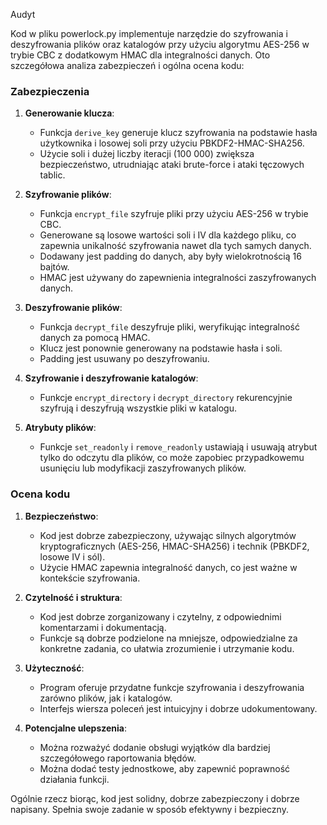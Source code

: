 Audyt

Kod w pliku powerlock.py implementuje narzędzie do szyfrowania i deszyfrowania plików oraz katalogów przy użyciu algorytmu AES-256 w trybie CBC z dodatkowym HMAC dla integralności danych. Oto szczegółowa analiza zabezpieczeń i ogólna ocena kodu:

### Zabezpieczenia

1. **Generowanie klucza**:
   - Funkcja `derive_key` generuje klucz szyfrowania na podstawie hasła użytkownika i losowej soli przy użyciu PBKDF2-HMAC-SHA256. 
   - Użycie soli i dużej liczby iteracji (100 000) zwiększa bezpieczeństwo, utrudniając ataki brute-force i ataki tęczowych tablic.

2. **Szyfrowanie plików**:
   - Funkcja `encrypt_file` szyfruje pliki przy użyciu AES-256 w trybie CBC.
   - Generowane są losowe wartości soli i IV dla każdego pliku, co zapewnia unikalność szyfrowania nawet dla tych samych danych.
   - Dodawany jest padding do danych, aby były wielokrotnością 16 bajtów.
   - HMAC jest używany do zapewnienia integralności zaszyfrowanych danych.

3. **Deszyfrowanie plików**:
   - Funkcja `decrypt_file` deszyfruje pliki, weryfikując integralność danych za pomocą HMAC.
   - Klucz jest ponownie generowany na podstawie hasła i soli.
   - Padding jest usuwany po deszyfrowaniu.

4. **Szyfrowanie i deszyfrowanie katalogów**:
   - Funkcje `encrypt_directory` i `decrypt_directory` rekurencyjnie szyfrują i deszyfrują wszystkie pliki w katalogu.

5. **Atrybuty plików**:
   - Funkcje `set_readonly` i `remove_readonly` ustawiają i usuwają atrybut tylko do odczytu dla plików, co może zapobiec przypadkowemu usunięciu lub modyfikacji zaszyfrowanych plików.

### Ocena kodu

1. **Bezpieczeństwo**:
   - Kod jest dobrze zabezpieczony, używając silnych algorytmów kryptograficznych (AES-256, HMAC-SHA256) i technik (PBKDF2, losowe IV i sól).
   - Użycie HMAC zapewnia integralność danych, co jest ważne w kontekście szyfrowania.

2. **Czytelność i struktura**:
   - Kod jest dobrze zorganizowany i czytelny, z odpowiednimi komentarzami i dokumentacją.
   - Funkcje są dobrze podzielone na mniejsze, odpowiedzialne za konkretne zadania, co ułatwia zrozumienie i utrzymanie kodu.

3. **Użyteczność**:
   - Program oferuje przydatne funkcje szyfrowania i deszyfrowania zarówno plików, jak i katalogów.
   - Interfejs wiersza poleceń jest intuicyjny i dobrze udokumentowany.

4. **Potencjalne ulepszenia**:
   - Można rozważyć dodanie obsługi wyjątków dla bardziej szczegółowego raportowania błędów.
   - Można dodać testy jednostkowe, aby zapewnić poprawność działania funkcji.

Ogólnie rzecz biorąc, kod jest solidny, dobrze zabezpieczony i dobrze napisany. Spełnia swoje zadanie w sposób efektywny i bezpieczny.